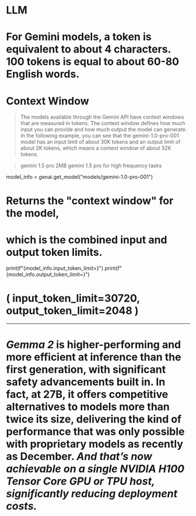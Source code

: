 # LLM
# For Gemini models, a token is equivalent to about 4 characters. 100 tokens is equal to about 60-80 English words.
#



# Context Window
>The models available through the Gemini API have context windows that are measured in tokens. The context window defines how much input you can provide and how much output the model can generate.
>In the following example, 
>you can see that the gemini-1.0-pro-001 model has an input limit of about 30K tokens and an output limit of about 2K tokens, which means a context window of about 32K tokens.

>gemini 1.5 pro 2MB
>gemini 1.5 pro for high frequency tasks

model_info = genai.get_model("models/gemini-1.0-pro-001")
# Returns the "context window" for the model,
# which is the combined input and output token limits.
print(f"{model_info.input_token_limit=}")
print(f"{model_info.output_token_limit=}")
# ( input_token_limit=30720, output_token_limit=2048 )
-------------
# ***Gemma 2*** is higher-performing and more efficient at **inference** than the first generation, with significant safety advancements built in. In fact, at 27B, it offers competitive alternatives to models more than twice its size, delivering the kind of performance that was only possible with proprietary models as recently as December. ___And that’s now achievable on a single NVIDIA H100 Tensor Core GPU or TPU host, significantly reducing deployment costs.___


